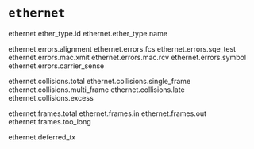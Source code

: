 # `ethernet`

ethernet.ether_type.id
ethernet.ether_type.name

ethernet.errors.alignment
ethernet.errors.fcs
ethernet.errors.sqe_test
ethernet.errors.mac.xmit
ethernet.errors.mac.rcv
ethernet.errors.symbol
ethernet.errors.carrier_sense

ethernet.collisions.total
ethernet.collisions.single_frame
ethernet.collisions.multi_frame
ethernet.collisions.late
ethernet.collisions.excess

ethernet.frames.total
ethernet.frames.in
ethernet.frames.out
ethernet.frames.too_long

ethernet.deferred_tx
